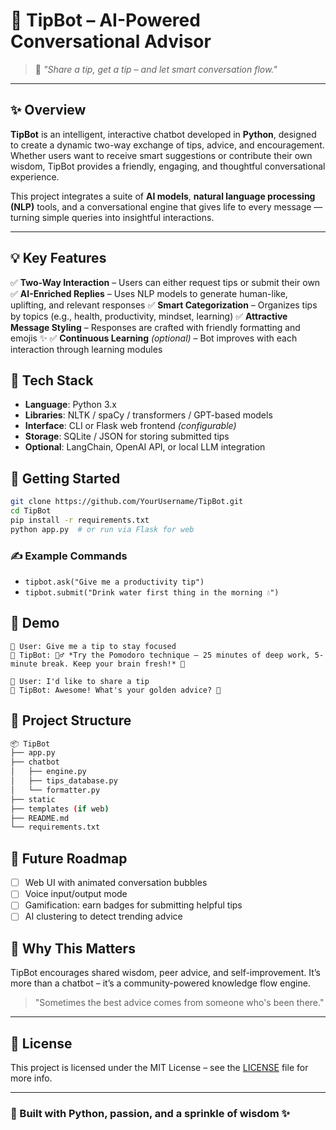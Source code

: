 # 💬 TipBot – AI-Powered Conversational Advisor

> 🧠 *"Share a tip, get a tip – and let smart conversation flow."*

---

## ✨ Overview

**TipBot** is an intelligent, interactive chatbot developed in **Python**, designed to create a dynamic two-way exchange of tips, advice, and encouragement. Whether users want to receive smart suggestions or contribute their own wisdom, TipBot provides a friendly, engaging, and thoughtful conversational experience.

This project integrates a suite of **AI models**, **natural language processing (NLP)** tools, and a conversational engine that gives life to every message — turning simple queries into insightful interactions.

---

## 💡 Key Features

✅ **Two-Way Interaction** – Users can either request tips or submit their own
✅ **AI-Enriched Replies** – Uses NLP models to generate human-like, uplifting, and relevant responses
✅ **Smart Categorization** – Organizes tips by topics (e.g., health, productivity, mindset, learning)
✅ **Attractive Message Styling** – Responses are crafted with friendly formatting and emojis ✨
✅ **Continuous Learning** *(optional)* – Bot improves with each interaction through learning modules

## 🧠 Tech Stack

* **Language**: Python 3.x
* **Libraries**: NLTK / spaCy / transformers / GPT-based models
* **Interface**: CLI or Flask web frontend *(configurable)*
* **Storage**: SQLite / JSON for storing submitted tips
* **Optional**: LangChain, OpenAI API, or local LLM integration

## 🚀 Getting Started

```bash
git clone https://github.com/YourUsername/TipBot.git
cd TipBot
pip install -r requirements.txt
python app.py  # or run via Flask for web
```

### ✍️ Example Commands

* `tipbot.ask("Give me a productivity tip")`
* `tipbot.submit("Drink water first thing in the morning 💧")`

## 📸 Demo

```text
👤 User: Give me a tip to stay focused
🤖 TipBot: 🧘‍♂️ *Try the Pomodoro technique — 25 minutes of deep work, 5-minute break. Keep your brain fresh!* 🍅

👤 User: I'd like to share a tip
🤖 TipBot: Awesome! What's your golden advice? 🌟
```

## 📂 Project Structure

```bash
📦 TipBot
├── app.py
├── chatbot
│   ├── engine.py
│   ├── tips_database.py
│   └── formatter.py
├── static
├── templates (if web)
├── README.md
└── requirements.txt
```

## 🌱 Future Roadmap

* [ ] Web UI with animated conversation bubbles
* [ ] Voice input/output mode
* [ ] Gamification: earn badges for submitting helpful tips
* [ ] AI clustering to detect trending advice

## 🙌 Why This Matters

TipBot encourages shared wisdom, peer advice, and self-improvement. It’s more than a chatbot – it’s a community-powered knowledge flow engine.

> "Sometimes the best advice comes from someone who's been there."

---

## 📜 License

This project is licensed under the MIT License – see the [LICENSE](LICENSE) file for more info.

---

### 🤖 Built with Python, passion, and a sprinkle of wisdom ✨
